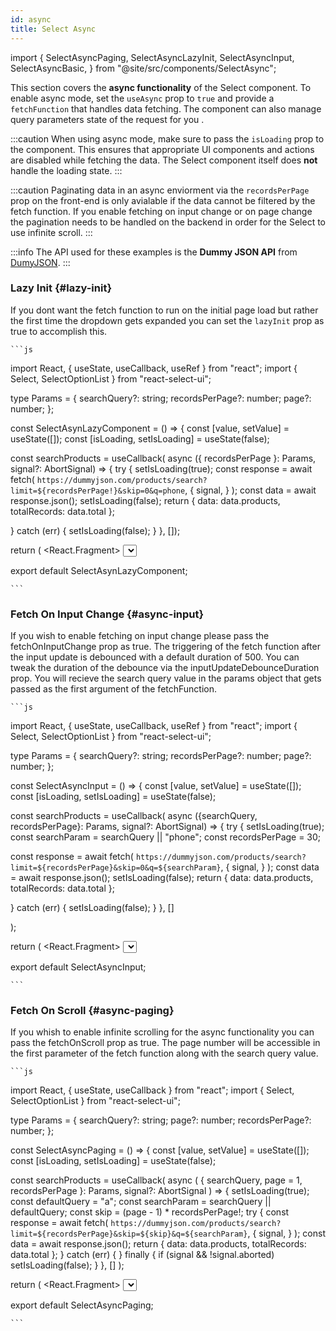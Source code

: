 ```yaml
---
id: async
title: Select Async
---
```


import {
SelectAsyncPaging,
SelectAsyncLazyInit,
SelectAsyncInput,
SelectAsyncBasic,
} from "@site/src/components/SelectAsync";

This section covers the **async functionality** of the Select component. To enable async mode, set the `useAsync` prop to `true` and provide a `fetchFunction` that handles data fetching. The component can also manage query parameters state of the request for you .

:::caution
When using async mode, make sure to pass the `isLoading` prop to the component. This ensures that appropriate UI components and actions are disabled while fetching the data. The Select component itself does **not** handle the loading state.
:::

:::caution
Paginating data in an async enviorment via the `recordsPerPage` prop on the front-end is only avialable if the data cannot be filtered by the fetch function. If you enable fetching on input change or on page change the pagination needs to be handled on the backend in order for the Select to use infinite scroll.
:::

:::info
The API used for these examples is the **Dummy JSON API** from [DumyJSON](https://dummyjson.com/).
:::

### Lazy Init {#lazy-init}

If you dont want the fetch function to run on the initial page load but rather the first time the dropdown gets expanded you can set the `lazyInit` prop as true to accomplish this.

<SelectAsyncLazyInit />

    ```js

import React, { useState, useCallback, useRef } from "react";
import { Select, SelectOptionList } from "react-select-ui";

type Params = {
searchQuery?: string;
recordsPerPage?: number;
page?: number;
};

const SelectAsynLazyComponent = () => {
const [value, setValue] = useState<SelectOptionList>([]);
const [isLoading, setIsLoading] = useState(false);

const searchProducts = useCallback(
async ({ recordsPerPage }: Params, signal?: AbortSignal) => {
try {
setIsLoading(true);
const response = await fetch(
`https://dummyjson.com/products/search?limit=${recordsPerPage!}&skip=0&q=phone`,
{
signal,
}
);
const data = await response.json();
setIsLoading(false);
return { data: data.products, totalRecords: data.total };

} catch (err) {
setIsLoading(false);
}
},
[]);

return (
<React.Fragment>
<Select
        labelKey="title"
        lazyInit={true}
        isMultiValue={true}
        recordsPerPage={20}
        useAsync={true}
        fetchOnInputChange={false}
        fetchOnScroll={false}
        fetchFunction={searchProducts}
        isLoading={isLoading}
        value={value}
        onChange={setValue}
      />
</React.Fragment>
);
};

export default SelectAsynLazyComponent;

    ```

### Fetch On Input Change {#async-input}

If you wish to enable fetching on input change please pass the fetchOnInputChange prop as true. The triggering of the fetch function after the input update is debounced with a default duration of 500. You can tweak the duration of the debounce via the inputUpdateDebounceDuration prop. You will recieve the search query value in the params object that gets passed as the first argument of the fetchFunction.

<SelectAsyncInput />

    ```js

import React, { useState, useCallback, useRef } from "react";
import { Select, SelectOptionList } from "react-select-ui";

type Params = {
searchQuery?: string;
recordsPerPage?: number;
page?: number;
};

const SelectAsyncInput = () => {
const [value, setValue] = useState<SelectOptionList>([]);
const [isLoading, setIsLoading] = useState(false);

const searchProducts = useCallback(
async ({searchQuery, recordsPerPage}: Params, signal?: AbortSignal) => {
try {
setIsLoading(true);
const searchParam = searchQuery || "phone";
const recordsPerPage = 30;

const response = await fetch(
`https://dummyjson.com/products/search?limit=${recordsPerPage}&skip=0&q=${searchParam}`,
{
signal,
}
);
const data = await response.json();
setIsLoading(false);
return { data: data.products, totalRecords: data.total };

} catch (err) {
setIsLoading(false);
}
},
[]

);

return (
<React.Fragment>
<Select
        labelKey="title"
        key="async-input"
        isMultiValue={true}
        useAsync={true}
        fetchOnInputChange={true}
        lazyInit={true}
        fetchFunction={searchProducts}
        isLoading={isLoading}
        recordsPerPage={20}
        value={value}
        onChange={setValue}
      />
</React.Fragment>
);
};

export default SelectAsyncInput;

    ```

### Fetch On Scroll {#async-paging}

If you whish to enable infinite scrolling for the async functionality you can pass the fetchOnScroll prop as true. The page number will be accessible in the first parameter of the fetch function along with the search query value.

<SelectAsyncPaging />

    ```js

import React, { useState, useCallback } from "react";
import { Select, SelectOptionList } from "react-select-ui";

type Params = {
searchQuery?: string;
page?: number;
recordsPerPage?: number;
};

const SelectAsyncPaging = () => {
const [value, setValue] = useState<SelectOptionList>([]);
const [isLoading, setIsLoading] = useState(false);

const searchProducts = useCallback(
async (
{ searchQuery, page = 1, recordsPerPage }: Params,
signal?: AbortSignal
) => {
setIsLoading(true);
const defaultQuery = "a";
const searchParam = searchQuery || defaultQuery;
const skip = (page - 1) \* recordsPerPage!;
try {
const response = await fetch(
`https://dummyjson.com/products/search?limit=${recordsPerPage}&skip=${skip}&q=${searchParam}`,
{
signal,
}
);
const data = await response.json();
return { data: data.products, totalRecords: data.total };
} catch (err) {
} finally {
if (signal && !signal.aborted) setIsLoading(false);
}
},
[]
);

return (
<React.Fragment>
<Select
        labelKey="title"
        isMultiValue={true}
        useAsync={true}
        recordsPerPage={15}
        lazyInit={true}
        fetchOnInputChange={true}
        fetchOnScroll={true}
        fetchFunction={searchProducts}
        isLoading={isLoading}
        value={value}
        onChange={setValue}
      />
</React.Fragment>
);
};

export default SelectAsyncPaging;

    ```
